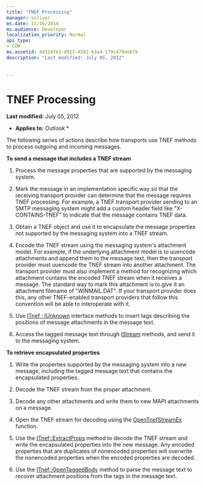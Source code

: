 ```yaml
---
title: "TNEF Processing"
manager: soliver
ms.date: 11/16/2014
ms.audience: Developer
localization_priority: Normal
api_type:
- COM
ms.assetid: 4d324fb3-d917-4502-b3a4-179c479deb79
description: "Last modified: July 05, 2012"
 
 
---
```


# TNEF Processing

 **Last modified:** July 05, 2012 
  
 * **Applies to:** Outlook * 
  
The following series of actions describe how transports use TNEF methods to process outgoing and incoming messages.
  
 **To send a message that includes a TNEF stream**
  
1. Process the message properties that are supported by the messaging system.
    
2. Mark the message in an implementation specific way so that the receiving transport provider can determine that the message requires TNEF processing. For example, a TNEF transport provider sending to an SMTP messaging system might add a custom header field like "X-CONTAINS-TNEF" to indicate that the message contains TNEF data.
    
3. Obtain a TNEF object and use it to encapsulate the message properties not supported by the messaging system into a TNEF stream.
    
4. Encode the TNEF stream using the messaging system's attachment model. For example, if the underlying attachment model is to uuencode attachments and append them to the message text, then the transport provider must uuencode the TNEF stream into another attachment. The transport provider must also implement a method for recognizing which attachment contains the encoded TNEF stream when it receives a message. The standard way to mark this attachment is to give it an attachment filename of "WINMAIL.DAT". If your transport provider does this, any other TNEF-enabled transport providers that follow this convention will be able to interoperate with it.
    
5. Use [ITnef : IUnknown](itnefiunknown.md) interface methods to insert tags describing the positions of message attachments in the message text. 
    
6. Access the tagged message text through [IStream](http://msdn.microsoft.com/en-us/library/aa380034%28VS.85%29.aspx) methods, and send it to the messaging system. 
    
 **To retrieve encapsulated properties**
  
1. Write the properties supported by the messaging system into a new message, including the tagged message text that contains the encapsulated properties.
    
2. Decode the TNEF stream from the proper attachment.
    
3. Decode any other attachments and write them to new MAPI attachments on a message.
    
4. Open the TNEF stream for decoding using the [OpenTnefStreamEx](opentnefstreamex.md) function. 
    
5. Use the [ITnef::ExtractProps](itnef-extractprops.md) method to decode the TNEF stream and write the encapsulated properties into the new message. Any encoded properties that are duplicates of nonencoded properties will overwrite the nonencoded properties when the encoded properties are decoded. 
    
6. Use the [ITnef::OpenTaggedBody](itnef-opentaggedbody.md) method to parse the message text to recover attachment positions from the tags in the message text. 
    

